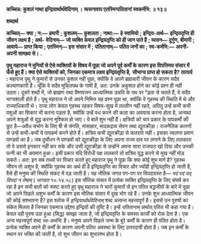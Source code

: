 **कच्चिन्न: कुशलं नाथा इन्द्रियार्थार्थवेदिनाम् ।** **व्यसनावाप एतस्मिन्पतितानां स्वकर्मभि: ॥ १३॥** 

**शब्दार्थ** 

**कच्चित्—** **क्या** **; न:—** **हमारी** **; कुशलम्—** **कुशलता** **; नाथा:—** **हे स्वामियो** **; इन्द्रिय-अर्थ—** **इन्द्रियतृप्ति ही जीवन लक्ष्य है** **; अर्थ-** **वेदिनाम्—** **जो व्यक्ति केवल इन्द्रियतृप्ति को ही जान पाते हैं** **; व्यसन—** **दुर्गुण, बीमारी** **; आवापे—** **प्राप्त किया** **; एतस्मिन्—** **इस** **संसार में** **; पतितानाम्—** **पतित जनों का** **; स्व-कर्मभि:—** **अपनी-अपनी सामथ्र्य से।** **.** 

**पृथु महाराज ने मुनियों से ऐसे व्यक्तियों के विषय में पूछा जो अपने पूर्व कर्मों के कारण इस** **विपत्तिमय संसार में फँसे हुए हैं। क्या ऐसे व्यक्तियों को, जिनका एकमात्र लक्ष्य इन्द्रियतृप्ति है,** **सौभाग्य प्राप्त हो सकता है?** **तात्पर्य :** महाराज पृथु ने कुमारों से उनका कुशल नहीं पूछा, क्योंकि वे अपने ब्रह्मचारी जीवन के कारण सदैव कल्याणकारी हैं। चूँकि वे सदैव मुकि्तपथ के गामी हैं, अत: उनके अकुशल होने का कोई प्रश्न ही नहीं उठता। दूसरे शब्दों में, जो ब्राह्मण तथा वैष्णवजन आध्यात्मिक उन्नति के पथ पर ²ढ़ता से चलते हैं, वे सदैव भाग्यशाली होते हैं। पृथु महाराज ने तो अपने निमित्त यह प्रश्न पूछा था, क्योंकि वे गृहस्थ की स्थिति में थे और राज्याधिकारी थे। राजा लोग केवल गृहस्थ रहकर विषय-सुख में तल्लीन नहीं रहते, अपितु उन्हें कभी कभी पशुओं का शिकार भी करना पड़ता है, क्योंकि उन्हें वध करने की कला का अवयास करना होता है, अन्यथा अपने शत्रुओं से युद्ध करना मुश्किल हो जाए। ये बातें शुभ नहीं हैं। क्षत्रियों को चार प्रकार के पापकर्मों की छूट है—अवैध संभोग के लिए षी से संगति, मांसाहार, मादकद्रव्य सेवन तथा द्यूतक्रीड़ा। राजनैतिक कारणों से उन्हें कभी-कभी ये पापकर्म करने होते हैं। क्षत्रिय कभी द्यूतक्रीड़ा से कतराते नहीं। इसका ज्वलन्त प्रमाण पाण्डवों का है। जब दुर्योधन ने पाण्डवों को द्यूतक्रीड़ा के लिए अपना राज्य दाव पर लगाने के लिए ललकारा तो वे उससे इनकार नहीं कर सके और उसी द्यूतक्रीड़ा से उन्होंने अपना सारा राजपाट खो दिया और उनकी पत्नी का भी अपमान हुआ। इसी प्रकार यदि विरोधी पक्ष ललकारे तो क्षत्रिय युद्ध करने से मुख नहीं मोड़ सकते। अत: इन सब तथ्यों पर विचार करते हुए महाराज पृथु ने पूछा कि क्या कोई शुभ मार्ग है? गृहस्थ जीवन तो अशुभ है, क्योंकि गृहस्थ का अर्थ ही है इन्द्रियतृप्ति का विचार और ज्योंही इन्द्रियतृप्ति हो जाती है, वैसे ही मनुष्य की स्थिति संकट में पड़ जाती है। यह भौतिक जगत पग-पग पर विपदाग्रस्त है— *पदं पदं यद् विपदां न तेषाम्* ( *भागवत* १०.१४.५८) इस भौतिक संसार में प्रत्येक व्यक्ति इन्द्रियतृप्ति के लिए संघर्ष कर रहा है इन सभी बातों को स्पष्ट करते हुए पृथु महाराज ने चारों कुमारों से इन पतित बद्धजीवों के बारे में पूछा जो अपने पिछले अशुभ कर्मों के कारण इस भौतिक संसार में दुख भोग रहे हैं। उनके शुभ आध्यात्मिक जीवन की कोई सश्भावना है? इस श्लोक में *इन्द्रियार्थार्थवेदिनाम्* शब्द अत्यन्त महत्त्वपूर्ण है। इससे उन पुरुषों का संकेत मिलता है जिनका एकमात्र उद्देश्य इन्द्रियों की तुष्टि है। इन्हें *पतितानाम्* अर्थात् पतित भी कहा गया है। केवल वही पुरुष उठा हुआ (सिद्ध) समझा जाता है, जो इन्द्रियतृप्ति के समस्त कार्यों को रोक देता है। एक अन्य महत्त्वपूर्ण शब्द *स्व-कर्मभि:* है। मनुष्य अपने पिछले जन्म के बुरे कर्मों के कारण ही पतित होता है। प्रत्येक व्यक्ति अपने ही कर्मों के कारण अपनी पतित अवस्था के लिए उत्तरदायी होता है। जब इन कर्मों के स्थान पर भक्ति की जाती है, तो शुभ जीवन का शुभारश्भ होता है।  